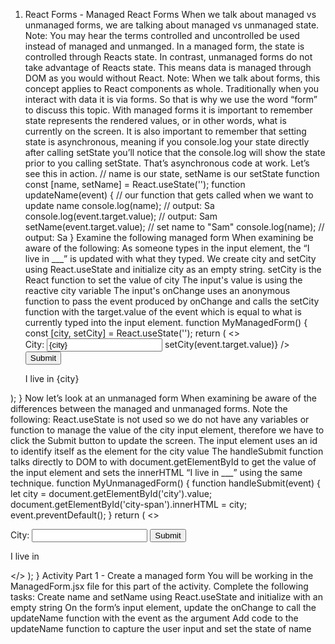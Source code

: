 1. React Forms - Managed
React Forms
When we talk about managed vs unmanaged forms, we are talking about managed vs unmanaged state.
Note: You may hear the terms controlled and uncontrolled be used instead of managed and unmanged.
In a managed form, the state is controlled through Reacts state.
In contrast, unmanaged forms do not take advantage of Reacts state. This means data is managed through DOM as you would without React.
Note: When we talk about forms, this concept applies to React components as whole. Traditionally when you interact with data it is via forms. So that is why we use the word “form” to discuss this topic.
With managed forms it is important to remember state represents the rendered values, or in other words, what is currently on the screen. It is also important to remember that setting state is asynchronous, meaning if you console.log your state directly after calling setState you’ll notice that the console.log will show the state prior to you calling setState. That’s asynchronous code at work. Let’s see this in action.
// name is our state, setName is our setState function
const [name, setName] = React.useState('');
function updateName(event) {
  // our function that gets called when we want to update name
  console.log(name); // output: Sa
  console.log(event.target.value); // output: Sam
  setName(event.target.value); // set name to "Sam"
  console.log(name); // output: Sa
}
Examine the following managed form
When examining be aware of the following:
As someone types in the input element, the “I live in ___” is updated with what they typed.
We create city and setCity using React.useState and initialize city as an empty string.
setCity is the React function to set the value of city
The input's value is using the reactive city variable
The input's onChange uses an anonymous function to pass the event produced by onChange and calls the setCity function with the target.value of the event which is equal to what is currently typed into the input element.
function MyManagedForm() {
  const [city, setCity] = React.useState('');
  return (
    <>
      <form>
        <label>City: </label>
        <input type="text" value={city} onChange={(event) => setCity(event.target.value)} />
        <input type="submit" value="Submit" />
      </form>
      <p>I live in {city}</p>
    </>
  );
}
Now let’s look at an unmanaged form
When examining be aware of the differences between the managed and unmanaged forms. Note the following:
React.useState is not used so we do not have any variables or function to manage the value of the city input element, therefore we have to click the Submit button to update the screen.
The input element uses an id to identify itself as the element for the city value
The handleSubmit function talks directly to DOM to with document.getElementById to get the value of the input element and sets the innerHTML “I live in ___” using the same technique.
function MyUnmanagedForm() {
  function handleSubmit(event) {
    let city = document.getElementById('city').value;
    document.getElementById('city-span').innerHTML = city;
    event.preventDefault();
  }
  return (
    <>
      <form onSubmit={handleSubmit}>
        <label>City: </label>
        <input type="text" id="city" />
        <input type="submit" value="Submit" />
      </form>
      <p>
        I live in <span id="city-span"></span>
      </p>
    </>
  );
}
Activity Part 1 - Create a managed form
You will be working in the ManagedForm.jsx file for this part of the activity.
Complete the following tasks:
Create name and setName using React.useState and initialize with an empty string
On the form’s input element, update the onChange to call the updateName function with the event as the argument
Add code to the updateName function to capture the user input and set the state of name